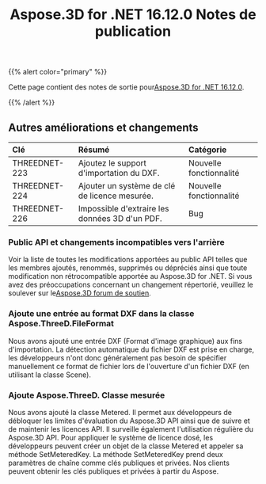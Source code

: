 ﻿---
title: Aspose.3D for .NET 16.12.0 Notes de publication
type: docs
weight: 10
url: /fr/net/aspose-3d-for-net-16-12-0-release-notes/
---
{{% alert color="primary" %}} 

Cette page contient des notes de sortie pour[Aspose.3D for .NET 16.12.0](https://www.nuget.org/packages/Aspose.3D/16.12.0).

{{% /alert %}} 
## **Autres améliorations et changements**

|**Clé**|**Résumé**|**Catégorie**|
|:- |:- |:- |
|THREEDNET-223|Ajoutez le support d'importation du DXF.|Nouvelle fonctionnalité|
|THREEDNET-224|Ajouter un système de clé de licence mesurée.|Nouvelle fonctionnalité|
|THREEDNET-226|Impossible d'extraire les données 3D d'un PDF.|Bug|
### **Public API et changements incompatibles vers l'arrière**
Voir la liste de toutes les modifications apportées au public API telles que les membres ajoutés, renommés, supprimés ou dépréciés ainsi que toute modification non rétrocompatible apportée au Aspose.3D for .NET. Si vous avez des préoccupations concernant un changement répertorié, veuillez le soulever sur le[Aspose.3D forum de soutien](https://forum.aspose.com/c/3d/18).
### **Ajoute une entrée au format DXF dans la classe Aspose.ThreeD.FileFormat**
Nous avons ajouté une entrée DXF (Format d'image graphique) aux fins d'importation. La détection automatique du fichier DXF est prise en charge, les développeurs n'ont donc généralement pas besoin de spécifier manuellement ce format de fichier lors de l'ouverture d'un fichier DXF (en utilisant la classe Scene).
### **Ajoute Aspose.ThreeD. Classe mesurée**
Nous avons ajouté la classe Metered. Il permet aux développeurs de débloquer les limites d'évaluation du Aspose.3D API ainsi que de suivre et de maintenir les licences API. Il surveille également l'utilisation régulière du Aspose.3D API. Pour appliquer le système de licence dosé, les développeurs peuvent créer un objet de la classe Metered et appeler sa méthode SetMeteredKey. La méthode SetMeteredKey prend deux paramètres de chaîne comme clés publiques et privées. Nos clients peuvent obtenir les clés publiques et privées à partir du Aspose.
